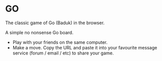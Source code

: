 # GO

The classic game of Go (Baduk) in the browser.

A simple no nonsense Go board.

* Play with your friends on the same computer.
* Make a move. Copy the URL and paste it into your favourite message service (forum / email / etc) to share your game.

